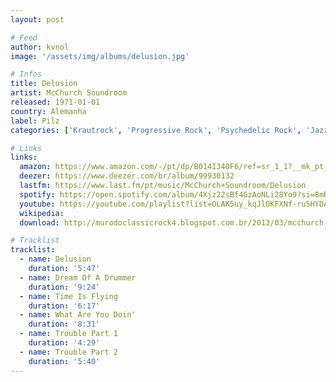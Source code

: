 ```yaml
---
layout: post

# Feed
author: kvnol
image: '/assets/img/albums/delusion.jpg'

# Infos
title: Delusion
artist: McChurch Soundroom
released: 1971-01-01
country: Alemanha
label: Pilz
categories: ['Krautrock', 'Progressive Rock', 'Psychedelic Rock', 'Jazz Fusion']

# Links
links:
  amazon: https://www.amazon.com/-/pt/dp/B014I34OF6/ref=sr_1_1?__mk_pt_BR=%C3%85M%C3%85%C5%BD%C3%95%C3%91&dchild=1&keywords=delusion+McChurch+Soundroom&qid=1616825088&s=music&sr=1-1
  deezer: https://www.deezer.com/br/album/99930132
  lastfm: https://www.last.fm/pt/music/McChurch+Soundroom/Delusion
  spotify: https://open.spotify.com/album/4Xjz22sBf4GzAoNLi28Yo9?si=8mRWyEpQQbCzmxaZVnKZhw
  youtube: https://youtube.com/playlist?list=OLAK5uy_kqJlOKFXNf-ru5HYDAgSr7jTAvaGCfHqg
  wikipedia:
  download: http://murodoclassicrock4.blogspot.com.br/2013/03/mcchurch-soundroom-delusion-1971.html

# Tracklist
tracklist:
  - name: Delusion
    duration: '5:47'
  - name: Dream Of A Drummer
    duration: '9:24'
  - name: Time Is Flying
    duration: '6:17'
  - name: What Are You Doin'
    duration: '8:31'
  - name: Trouble Part 1
    duration: '4:29'
  - name: Trouble Part 2
    duration: '5:40'
---
```

